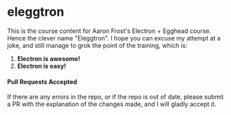 # eleggtron
This is the course content for Aaron Frost's Electron + Egghead course.
Hence the clever name "Eleggtron". I hope you can excuse
my attempt at a joke, and still manage to grok
the point of the training, which is:
  1. **Electron is awesome!**
  2. **Electron is easy!**


#### Pull Requests Accepted
If there are any errors in the repo, or if the
repo is out of date, please submit a PR with the
explanation of the changes made, and I will
gladly accept it.
